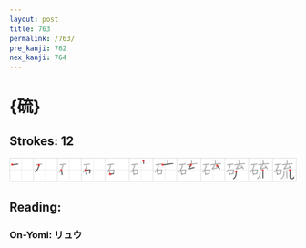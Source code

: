 ```yaml
---
layout: post
title: 763
permalink: /763/
pre_kanji: 762
nex_kanji: 764
---
```


# {硫}

## Strokes: 12

<div class="stroke"><img src="../images/E7A1AB.png" /></div>

## Reading:

### On-Yomi: リュウ
